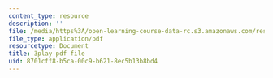 ```yaml
---
content_type: resource
description: ''
file: /media/https%3A/open-learning-course-data-rc.s3.amazonaws.com/res-6-012-introduction-to-probability-spring-2018/8701cff8b5ca00c9b6218ec5b13b8bd4_3vMZtGUdTVw.pdf
file_type: application/pdf
resourcetype: Document
title: 3play pdf file
uid: 8701cff8-b5ca-00c9-b621-8ec5b13b8bd4
---
```

